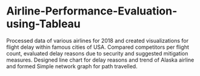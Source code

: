 # Airline-Performance-Evaluation-using-Tableau
Processed data of various airlines for 2018 and created visualizations for flight delay within famous cities of USA.
Compared competitors per flight count, evaluated delay reasons due to security and suggested mitigation measures.
Designed line chart for delay reasons and trend of Alaska airline and formed Simple network graph for path travelled.

